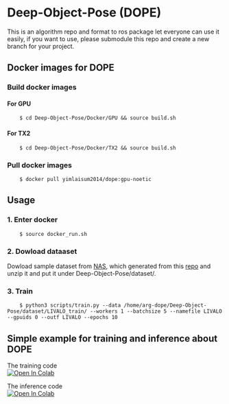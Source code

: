 # Deep-Object-Pose (DOPE)

This is an algorithm repo and format to ros package let everyone can use it easily, if you want to use, please submodule this repo and create a new branch for your project.

## Docker images for DOPE

### Build docker images

#### For GPU
```
    $ cd Deep-Object-Pose/Docker/GPU && source build.sh
```

#### For TX2
```
    $ cd Deep-Object-Pose/Docker/TX2 && source build.sh
```

### Pull docker images
```
    $ docker pull yimlaisum2014/dope:gpu-noetic
```

## Usage
### 1. Enter docker
```
    $ source docker_run.sh
```

### 2. Dowload dataaset
Dowload sample dataset from [NAS](http://gofile.me/773h8/Uxcbszrg1), which generated from this [repo](https://github.com/ARG-NCTU/robotx2022-unity-dataset) and unzip it and put it under Deep-Object-Pose/dataset/.

### 3. Train
```
    $ python3 scripts/train.py --data /home/arg-dope/Deep-Object-Pose/dataset/LIVALO_train/ --workers 1 --batchsize 5 --namefile LIVALO --gpuids 0 --outf LIVALO --epochs 10
```

## Simple example for training and inference about DOPE

The training code 
\
[![Open In Colab](https://colab.research.google.com/assets/colab-badge.svg)](https://colab.research.google.com/drive/1wJpa9XDxWlob1hUvKKXEXLcUf98nVs7X#scrollTo=ibQa3N_bgYON)

The inference code
\
[![Open In Colab](https://colab.research.google.com/assets/colab-badge.svg)](https://colab.research.google.com/drive/1dRdNBlwD5XScuRQpakYEfFoORJU62LYs)
